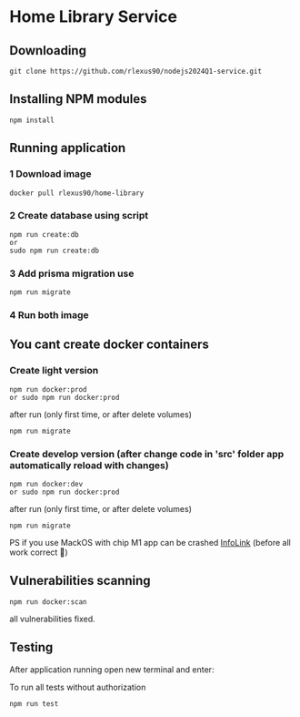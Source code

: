 # Home Library Service

## Downloading

```
git clone https://github.com/rlexus90/nodejs2024Q1-service.git
```

## Installing NPM modules

```
npm install
```

## Running application

 ### 1 Download image 
 ```
 docker pull rlexus90/home-library
 ```
 ### 2 Create database using script
 ```
 npm run create:db
 or
 sudo npm run create:db
 ```
 ### 3 Add prisma migration use 
 ```
 npm run migrate
 ```
 ### 4 Run both image

 ## You cant create docker containers

### Create light version  
```
npm run docker:prod
or sudo npm run docker:prod
```
after run (only first time, or after delete volumes)
``` 
npm run migrate
```

### Create develop version (after change code in 'src' folder app automatically reload with changes)
```
npm run docker:dev
or sudo npm run docker:prod
```
after run (only first time, or after delete volumes)
``` 
npm run migrate
```
PS if you use MackOS with chip M1 app can be crashed
[InfoLink](https://github.com/nodejs/docker-node/issues/1946)
(before all work correct 🤷)

##  Vulnerabilities scanning 
```
npm run docker:scan
```
all vulnerabilities fixed.

## Testing

After application running open new terminal and enter:

To run all tests without authorization

```
npm run test
```

